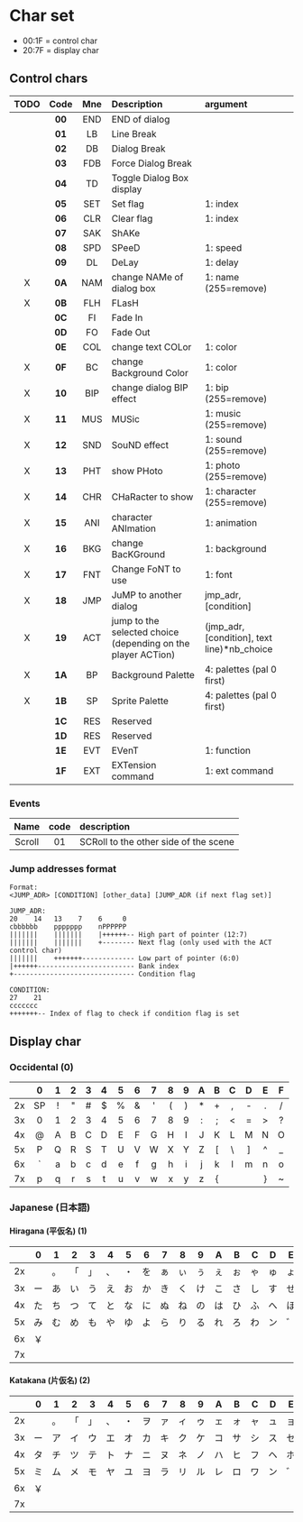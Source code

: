 # Char set

- 00:1F = control char
- 20:7F = display char

## Control chars

|TODO|  Code  | Mne | Description                                                        | argument
|:--:|:------:|:---:|:-------------------------------------------------------------------|:--------
|    | **00** | END | END of dialog                                                      |
|    | **01** | LB  | Line Break                                                         |
|    | **02** | DB  | Dialog Break                                                       |
|    | **03** | FDB | Force Dialog Break                                                 |
|    | **04** | TD  | Toggle Dialog Box display                                          |
|    | **05** | SET | Set flag                                                           | 1: index
|    | **06** | CLR | Clear flag                                                         | 1: index
|    | **07** | SAK | ShAKe                                                              |
|    | **08** | SPD | SPeeD                                                              | 1: speed
|    | **09** | DL  | DeLay                                                              | 1: delay
|  X | **0A** | NAM | change NAMe of dialog box                                          | 1: name (255=remove)
|  X | **0B** | FLH | FLasH                                                              |
|    | **0C** | FI  | Fade In                                                            |
|    | **0D** | FO  | Fade Out                                                           |
|    | **0E** | COL | change text COLor                                                  | 1: color
|  X | **0F** | BC  | change Background Color                                            | 1: color
|  X | **10** | BIP | change dialog BIP effect                                           | 1: bip (255=remove)
|  X | **11** | MUS | MUSic                                                              | 1: music (255=remove)
|  X | **12** | SND | SouND effect                                                       | 1: sound (255=remove)
|  X | **13** | PHT | show PHoto                                                         | 1: photo (255=remove)
|  X | **14** | CHR | CHaRacter to show                                                  | 1: character (255=remove)
|  X | **15** | ANI | character ANImation                                                | 1: animation
|  X | **16** | BKG | change BacKGround                                                  | 1: background
|  X | **17** | FNT | Change FoNT to use                                                 | 1: font
|  X | **18** | JMP | JuMP to another dialog                                             | jmp_adr, \[condition\]
|  X | **19** | ACT | jump to the selected choice (depending on the player ACTion)       | (jmp_adr, \[condition\], text line)*nb_choice
|  X | **1A** | BP  | Background Palette                                                 | 4: palettes (pal 0 first)
|  X | **1B** | SP  | Sprite Palette                                                     | 4: palettes (pal 0 first)
|    | **1C** | RES | Reserved                                                           |
|    | **1D** | RES | Reserved                                                           |
|    | **1E** | EVT | EVenT                                                              | 1: function
|    | **1F** | EXT | EXTension command                                                  | 1: ext command

### Events

| Name |code|description
|:----:|:--:|:----------
|Scroll| 01 | SCRoll to the other side of the scene

### Jump addresses format

    Format:
    <JUMP_ADR> [CONDITION] [other_data] [JUMP_ADR (if next flag set)]

    JUMP_ADR:
    20    14   13    7    6     0
    cbbbbbb    ppppppp    nPPPPPP
    |||||||    |||||||    |++++++-- High part of pointer (12:7)
    |||||||    |||||||    +-------- Next flag (only used with the ACT control char)
    |||||||    +++++++------------- Low part of pointer (6:0)
    |++++++------------------------ Bank index
    +------------------------------ Condition flag

    CONDITION:
    27    21
    ccccccc
    +++++++-- Index of flag to check if condition flag is set

## Display char

### Occidental (0)

|   | 0 | 1 | 2 | 3 | 4 | 5 | 6 | 7 | 8 | 9 | A | B | C | D | E | F |
|:--|:-:|:-:|:-:|:-:|:-:|:-:|:-:|:-:|:-:|:-:|:-:|:-:|:-:|:-:|:-:|:-:|
|2x | SP| ! | " | # | $ | % | & | ' | ( | ) | * | + | , | - | . | / |
|3x | 0 | 1 | 2 | 3 | 4 | 5 | 6 | 7 | 8 | 9 | : | ; | < | = | > | ? |
|4x | @ | A | B | C | D | E | F | G | H | I | J | K | L | M | N | O |
|5x | P | Q | R | S | T | U | V | W | X | Y | Z | [ | \ | ] | ^ | _ |
|6x | ` | a | b | c | d | e | f | g | h | i | j | k | l | m | n | o |
|7x | p | q | r | s | t | u | v | w | x | y | z | { | | | } | ~ |   |

### Japanese (日本語)

#### Hiragana (平仮名) (1)

|   | 0 | 1 | 2 | 3 | 4 | 5 | 6 | 7 | 8 | 9 | A | B | C | D | E | F |
|:--|:-:|:-:|:-:|:-:|:-:|:-:|:-:|:-:|:-:|:-:|:-:|:-:|:-:|:-:|:-:|:-:|
|2x |   | 。 | 「 | 」 | 、 | ・  | を | ぁ | ぃ | ぅ | ぇ | ぉ | ゃ | ゅ | ょ | っ |
|3x | ー | あ | い | う | え  | お | か | き | く | け | こ | さ | し | す | せ  | そ |
|4x | た | ち | つ | て | と  | な | に | ぬ | ね | の | は | ひ | ふ | へ | ほ  | ま |
|5x | み | む | め | も | や  | ゆ | よ | ら | り | る | れ | ろ | わ | ン | ゛ | ゜ |
|6x | ￥ |   |   |   |   |   |   |   |   |   |   |   |   |   |   |   |
|7x |   |   |   |   |   |   |   |   |   |   |   |   |   |   |   |   |

#### Katakana (片仮名) (2)

|   | 0 | 1 | 2 | 3 | 4 | 5 | 6 | 7 | 8 | 9 | A | B | C | D | E | F |
|:--|:-:|:-:|:-:|:-:|:-:|:-:|:-:|:-:|:-:|:-:|:-:|:-:|:-:|:-:|:-:|:-:|
|2x |   | 。 | 「 | 」 | 、 | ・  | ヲ | ァ | ィ | ゥ | ェ | ォ | ャ | ュ | ョ | ッ |
|3x | ー | ア | イ | ウ | エ  | オ | カ | キ | ク | ケ | コ | サ | シ | ス | セ  | ソ |
|4x | タ | チ | ツ | テ | ト  | ナ | ニ | ヌ | ネ | ノ | ハ | ヒ | フ | ヘ | ホ  | マ |
|5x | ミ | ム | メ | モ | ヤ  | ユ | ヨ | ラ | リ | ル | レ | ロ | ワ | ン | ゛ | ゜ |
|6x | ￥ |   |   |   |   |   |   |   |   |   |   |   |   |   |   |   |
|7x |   |   |   |   |   |   |   |   |   |   |   |   |   |   |   |   |

